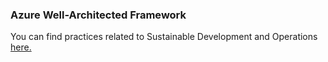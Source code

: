 ### Azure Well-Architected Framework

You can find practices related to Sustainable Development and Operations [here.](https://learn.microsoft.com/en-us/azure/well-architected/sustainability/sustainability-application-design)
